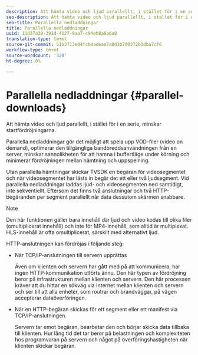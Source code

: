 ```yaml
---
description: Att hämta video och ljud parallellt, i stället för i en serie, minskar startfördröjningarna.
seo-description: Att hämta video och ljud parallellt, i stället för i en serie, minskar startfördröjningarna.
seo-title: Parallella nedladdningar
title: Parallella nedladdningar
uuid: 11d37a39-391d-4127-9aa7-c94eb8a6a6a8
translation-type: tm+mt
source-git-commit: 51b3713e04fcb4adeaa7a8d1b700372b1dba7cf6
workflow-type: tm+mt
source-wordcount: '320'
ht-degree: 0%

---
```



# Parallella nedladdningar {#parallel-downloads}

Att hämta video och ljud parallellt, i stället för i en serie, minskar startfördröjningarna.

Parallella nedladdningar gör det möjligt att spela upp VOD-filer (video on demand), optimerar den tillgängliga bandbreddsanvändningen från en server, minskar sannolikheten för att hamna i buffertläge under körning och minimerar fördröjningen mellan hämtning och uppspelning.

<!-- 

Removed as part of "no DASH use cases" for 2.5.1, May 31st, 2017 release.
<p>Parallel downloads allows DASH video-on-demand (VOD) files to be played, optimizes the available bandwidth usage from a server, lowers the probability of getting into buffer under-run situations, and minimizes the delay between download and playback. </p>

 -->

Utan parallella hämtningar skickar TVSDK en begäran för videosegmentet och när videosegmentet har lästs in begär det ett eller två ljudsegment. Vid parallella nedladdningar laddas ljud- och videosegmenten ned samtidigt, inte sekventiellt. Eftersom det finns två anslutningar och två HTTP-begäranden per segment parallellt når data dessutom skärmen snabbare.

>[!NOTE]
>
>Den här funktionen gäller bara innehåll där ljud och video kodas till olika filer (omultiplicerat innehåll) och inte för MP4-innehåll, som alltid är multiplexat. HLS-innehåll är ofta omultiplicerat, särskilt med alternativt ljud.

<!-- 

See comment above (DASH use case removed).

  This feature applies only to content where the audio and video are encoded into different files (unmuxed content) and does not apply to MP4 content, which is always muxed. Most DASH content is unmuxed, and HLS content is often unmuxed, especially with alternate audio. 
-->

HTTP-anslutningen kan fördröjas i följande steg:

* När TCP/IP-anslutningen till servern upprättas

   Även om klienten och servern har gått med på att kommunicera, har ingen HTTP-kommunikation utförts ännu. Den här typen av fördröjning beror på infrastrukturen mellan klienten och servern. Den här processen kräver att du hittar en sökväg via Internet mellan klienten och servern och ser till att alla enheter, som routrar och brandväggar, på vägen accepterar dataöverföringen.
* När en HTTP-begäran skickas för ett segment eller ett manifest via TCP/IP-anslutningen.

   Servern tar emot begäran, bearbetar den och börjar skicka data tillbaka till klienten. Hur lång tid det tar beror på belastningen och komplexiteten hos programvaran på servern och något på överföringshastigheten när klienten skickar begäran.